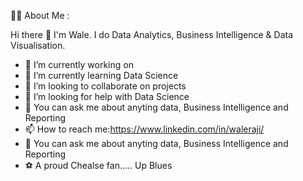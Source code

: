 👨‍💻 About Me :

Hi there 👋 I'm Wale. I do Data Analytics, Business Intelligence & Data Visualisation.

- 🔭 I’m currently working on
- 🌱 I’m currently learning Data Science
- 👯 I’m looking to collaborate on projects
- 🤔 I’m looking for help with Data Science
- 💬 You can ask me about anyting data, Business Intelligence and Reporting
- 📫 How to reach me:https://www.linkedin.com/in/waleraji/
- 💬 You can ask me about anyting data, Business Intelligence and Reporting
- ⚽ A proud Chealse fan..... Up Blues

